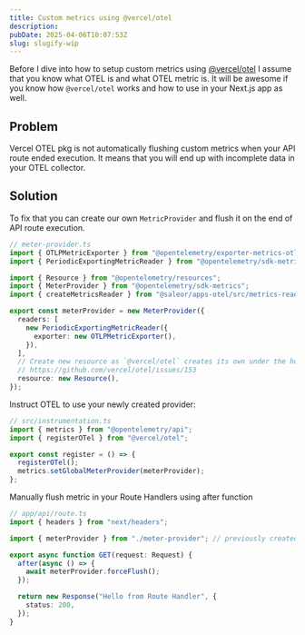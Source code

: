 ```yaml
---
title: Custom metrics using @vercel/otel
description:
pubDate: 2025-04-06T10:07:53Z
slug: slugify-wip
---
```


Before I dive into how to setup custom metrics using [@vercel/otel](https://www.npmjs.com/package/@vercel/otel) I assume that you know what OTEL is and what OTEL metric is. It will be awesome if you know how `@vercel/otel` works and how to use in your Next.js app as well.

## Problem

Vercel OTEL pkg is not automatically flushing custom metrics when your API route ended execution. It means that you will end up with incomplete data in your OTEL collector.

## Solution

To fix that you can create our own `MetricProvider` and flush it on the end of API route execution.

```ts
// meter-provider.ts
import { OTLPMetricExporter } from "@opentelemetry/exporter-metrics-otlp-http";
import { PeriodicExportingMetricReader } from "@opentelemetry/sdk-metrics";

import { Resource } from "@opentelemetry/resources";
import { MeterProvider } from "@opentelemetry/sdk-metrics";
import { createMetricsReader } from "@saleor/apps-otel/src/metrics-reader-factory";

export const meterProvider = new MeterProvider({
  readers: [
    new PeriodicExportingMetricReader({
      exporter: new OTLPMetricExporter(),
    }),
  ],
  // Create new resource as `@vercel/otel` creates its own under the hood and don't expose it
  // https://github.com/vercel/otel/issues/153
  resource: new Resource(),
});
```

Instruct OTEL to use your newly created provider:

```ts
// src/instrumentation.ts
import { metrics } from "@opentelemetry/api";
import { registerOTel } from "@vercel/otel";

export const register = () => {
  registerOTel();
  metrics.setGlobalMeterProvider(meterProvider);
};
```

Manually flush metric in your Route Handlers using after function

```ts
// app/api/route.ts
import { headers } from "next/headers";

import { meterProvider } from "./meter-provider"; // previously created file

export async function GET(request: Request) {
  after(async () => {
    await meterProvider.forceFlush();
  });

  return new Response("Hello from Route Handler", {
    status: 200,
  });
}
```
